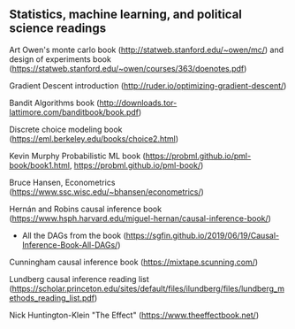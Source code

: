 ## Statistics, machine learning, and political science readings

Art Owen's monte carlo book (<http://statweb.stanford.edu/~owen/mc/>) and design of experiments book (<https://statweb.stanford.edu/~owen/courses/363/doenotes.pdf>)

Gradient Descent introduction (<http://ruder.io/optimizing-gradient-descent/>)

Bandit Algorithms book (<http://downloads.tor-lattimore.com/banditbook/book.pdf>)

Discrete choice modeling book (<https://eml.berkeley.edu/books/choice2.html>)

Kevin Murphy Probabilistic ML book (<https://probml.github.io/pml-book/book1.html>, <https://probml.github.io/pml-book/>)

Bruce Hansen, Econometrics (<https://www.ssc.wisc.edu/~bhansen/econometrics/>)

Hernán and Robins causal inference book (<https://www.hsph.harvard.edu/miguel-hernan/causal-inference-book/>)
  - All the DAGs from the book (<https://sgfin.github.io/2019/06/19/Causal-Inference-Book-All-DAGs/>)
  
Cunningham causal inference book (<https://mixtape.scunning.com/>)

Lundberg causal inference reading list (<https://scholar.princeton.edu/sites/default/files/ilundberg/files/lundberg_methods_reading_list.pdf>)

Nick Huntington-Klein "The Effect" (<https://www.theeffectbook.net/>)
